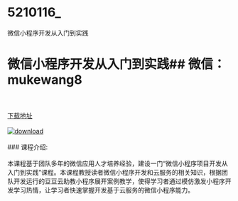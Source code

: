 # 5210116_
微信小程序开发从入门到实践
# 微信小程序开发从入门到实践## 微信：mukewang8
<br/></br>[下载地址](http://www.36tz.cn/article/5210116 "下载地址")
<br/></br>[![download](http://36tz.cn/muke_img/2020_02_1-16-300x170.png "下载地址")](http://www.36tz.cn/article/5210116 "下载地址")
<br/></br>### 课程介绍:<br/></br>本课程基于团队多年的微信应用人才培养经验，建设一门“微信小程序项目开发从入门到实践”课程。本课程教授读者微信小程序开发和云服务的相关知识，根据团队开发运行的豆豆云助教小程序展开案例教学，使得学习者通过模仿激发小程序开发学习热情，让学习者快速掌握开发基于云服务的微信小程序能力。


